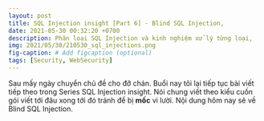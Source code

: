 ```yaml
---
layout: post
title: SQL Injection insight [Part 6] - Blind SQL Injection,
date: 2021-05-30 00:32:20 +0700
description: Phân loại SQL Injection và kinh nghiệm xử lý từng loại,
img: 2021/05/30/210530_sql_injections.png
fig-caption: # Add figcaption (optional)
tags: [Security, WebSecurity]
---
```

Sau mấy ngày chuyển chủ đề cho đỡ chán. Buổi nay tôi lại tiếp tục bài viết tiếp theo trong Series SQL Injection insight. Nói chung viết theo kiểu cuốn gói viết tới đâu xong tới đó tránh để bị **mốc** vì lười. Nội dung hôm nay sẽ về Blind SQL Injection.

